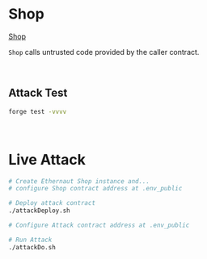 # Shop

[Shop](https://ethernaut.openzeppelin.com/level/0xCb1c7A4Dee224bac0B47d0bE7bb334bac235F842)

`Shop` calls untrusted code provided by the caller contract.

<BR />

## Attack Test


```BASH
forge test -vvvv
```

<BR />


# Live Attack

```BASH
# Create Ethernaut Shop instance and...
# configure Shop contract address at .env_public

# Deploy attack contract
./attackDeploy.sh

# Configure Attack contract address at .env_public

# Run Attack
./attackDo.sh
```

<BR />
